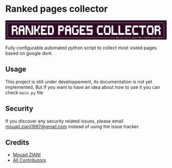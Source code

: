 # Ranked pages collector

<p align="center">
  <img src="art/logo.png" alt="logo" />
</p>

Fully configurable automated python script to collect most visted pages based on google dork

## Usage

This project is still under developpement, its documentation is not yet implemented, But if you want to have an idea about how to use it you can check ```main.py``` file


## Security

If you discover any security related issues, please email mouad.ziani1997@gmail.com instead of using the issue tracker.

## Credits

- [Mouad ZIANI](https://github.com/mouadziani)
- [All Contributors](../../contributors)
